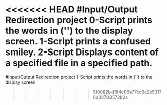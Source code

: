 <<<<<<< HEAD
#Input/Output Redirection project
0-Script prints the words in ('') to the display screen.
1-Script prints a confused smiley.
2-Script Displays content of a specified file in a specified path.
=======
#Input/Output Redirection project
1-Script prints the words in ('') to the display screen.
>>>>>>> 5f8082bd184e06a77cc9c2e53178d32703572b2a

